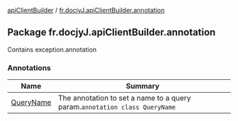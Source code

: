 [apiClientBuilder](../index.md) / [fr.docjyJ.apiClientBuilder.annotation](./index.md)

## Package fr.docjyJ.apiClientBuilder.annotation

Contains exception.annotation

### Annotations

| Name | Summary |
|---|---|
| [QueryName](-query-name/index.md) | The annotation to set a name to a query param.`annotation class QueryName` |
